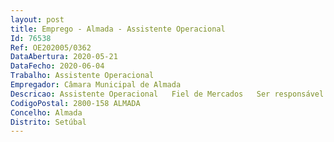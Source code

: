 ```yaml
--- 
layout: post
title: Emprego - Almada - Assistente Operacional
Id: 76538
Ref: OE202005/0362
DataAbertura: 2020-05-21
DataFecho: 2020-06-04
Trabalho: Assistente Operacional
Empregador: Câmara Municipal de Almada
Descricao: Assistente Operacional   Fiel de Mercados   Ser responsável pelo mercado e seus equipamentos   Realizar atendimento aos operadores e atendimento ao público   Proceder à taxação aos operadores   Zelar pelo cumprimento do Regulamento Municipal de cada Mercado ou Feira e zelas pelas condições higio sanitárias dos Mercados   Auxiliar na coordenação das equipas de limpeza e fiscalizar as áreas comerciais.
CodigoPostal: 2800-158 ALMADA
Concelho: Almada
Distrito: Setúbal
--- 
```

